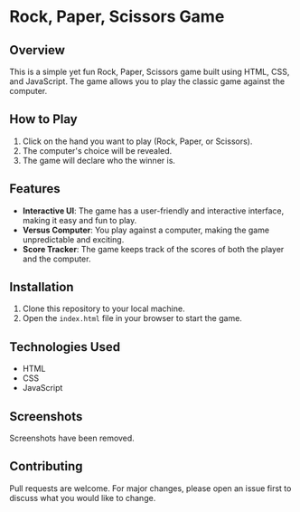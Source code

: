 # Rock, Paper, Scissors Game

## Overview

This is a simple yet fun Rock, Paper, Scissors game built using HTML, CSS, and JavaScript. The game allows you to play the classic game against the computer.

## How to Play

1. Click on the hand you want to play (Rock, Paper, or Scissors).
2. The computer's choice will be revealed.
3. The game will declare who the winner is.

## Features

- **Interactive UI**: The game has a user-friendly and interactive interface, making it easy and fun to play.
- **Versus Computer**: You play against a computer, making the game unpredictable and exciting.
- **Score Tracker**: The game keeps track of the scores of both the player and the computer.

## Installation

1. Clone this repository to your local machine.
2. Open the `index.html` file in your browser to start the game.

## Technologies Used

- HTML
- CSS
- JavaScript

## Screenshots

Screenshots have been removed.

## Contributing

Pull requests are welcome. For major changes, please open an issue first to discuss what you would like to change.
